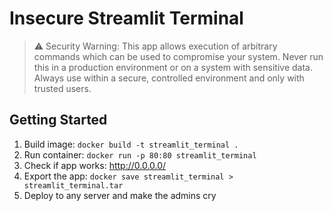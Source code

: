 # Insecure Streamlit Terminal

> ⚠️ Security Warning: This app allows execution of arbitrary commands which can be used to compromise your system. 
Never run this in a production environment or on a system with sensitive data. 
Always use within a secure, controlled environment and only with trusted users.

## Getting Started

1. Build image: `docker build -t streamlit_terminal .`
2. Run container: `docker run -p 80:80 streamlit_terminal`
3. Check if app works: http://0.0.0.0/
4. Export the app: `docker save streamlit_terminal > streamlit_terminal.tar`
5. Deploy to any server and make the admins cry